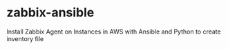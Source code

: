 # zabbix-ansible
Install Zabbix Agent on Instances in AWS with Ansible and Python to create inventory file
